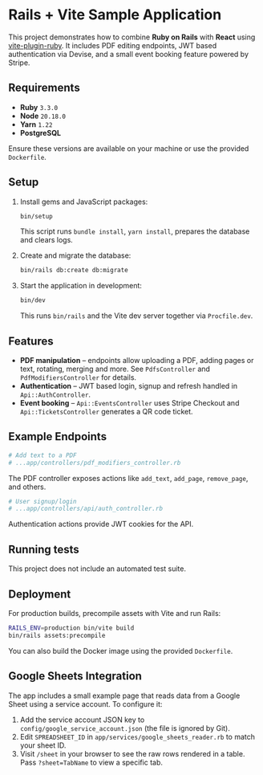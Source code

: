 # Rails + Vite Sample Application

This project demonstrates how to combine **Ruby on Rails** with **React** using [vite-plugin-ruby](https://github.com/vite-ruby/vite_ruby). It includes PDF editing endpoints, JWT based authentication via Devise, and a small event booking feature powered by Stripe.

## Requirements

- **Ruby** `3.3.0`
- **Node** `20.18.0`
- **Yarn** `1.22`
- **PostgreSQL**

Ensure these versions are available on your machine or use the provided `Dockerfile`.

## Setup

1. Install gems and JavaScript packages:

   ```bash
   bin/setup
   ```

   This script runs `bundle install`, `yarn install`, prepares the database and clears logs.

2. Create and migrate the database:

   ```bash
   bin/rails db:create db:migrate
   ```

3. Start the application in development:

   ```bash
   bin/dev
   ```

   This runs `bin/rails` and the Vite dev server together via `Procfile.dev`.

## Features

- **PDF manipulation** – endpoints allow uploading a PDF, adding pages or text, rotating, merging and more. See `PdfsController` and `PdfModifiersController` for details.
- **Authentication** – JWT based login, signup and refresh handled in `Api::AuthController`.
- **Event booking** – `Api::EventsController` uses Stripe Checkout and `Api::TicketsController` generates a QR code ticket.

## Example Endpoints

```ruby
# Add text to a PDF
# ...app/controllers/pdf_modifiers_controller.rb
```

The PDF controller exposes actions like `add_text`, `add_page`, `remove_page`, and others.

```ruby
# User signup/login
# ...app/controllers/api/auth_controller.rb
```

Authentication actions provide JWT cookies for the API.

## Running tests

This project does not include an automated test suite.

## Deployment

For production builds, precompile assets with Vite and run Rails:

```bash
RAILS_ENV=production bin/vite build
bin/rails assets:precompile
```

You can also build the Docker image using the provided `Dockerfile`.

## Google Sheets Integration

The app includes a small example page that reads data from a Google Sheet using
a service account. To configure it:

1. Add the service account JSON key to `config/google_service_account.json` (the
   file is ignored by Git).
2. Edit `SPREADSHEET_ID` in `app/services/google_sheets_reader.rb` to match your
   sheet ID.
3. Visit `/sheet` in your browser to see the raw rows rendered in a table. Pass
   `?sheet=TabName` to view a specific tab.

